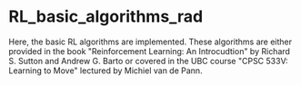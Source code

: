 # RL_basic_algorithms_rad

Here, the basic RL algorithms are implemented. These algorithms are either provided in the book "Reinforcement Learning: An Introcudtion" by Richard S. Sutton and Andrew G. Barto or covered in the UBC course "CPSC 533V: Learning to Move" lectured by Michiel van de Pann.
